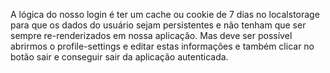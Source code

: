 A lógica do nosso login é ter um cache ou cookie de 7 dias no localstorage para que os dados do usuário sejam persistentes e não tenham que ser sempre re-renderizados em nossa aplicação. Mas deve ser possível abrirmos o profile-settings e editar estas informações e também clicar no botão sair e conseguir sair da aplicação autenticada.